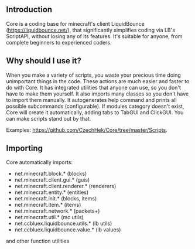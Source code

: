 ## Introduction
Core is a coding base for minecraft's client LiquidBounce (https://liquidbounce.net/), that significantly simplifies coding via LB's ScriptAPI, without losing any of its features.
It's suitable for anyone, from complete beginners to experienced coders.

## Why should I use it?
When you make a variety of scripts, you waste your precious time doing unimportant things in the code. These actions are much easier and faster to do with Core.
It has integrated utilities that anyone can use, so you don't have to make them yourself. It also imports many classes so you don't have to import them manually.
It autogenerates help command and prints all possible subcommands (configurable).
If modules category doesn't exist, Core will create it automatically, adding tabs to TabGUI and ClickGUI. You can make scripts stand out by that.

Examples: https://github.com/CzechHek/Core/tree/master/Scripts.


## Importing
Core automatically imports:
* net.minecraft.block.* (blocks)
* net.minecraft.client.gui.* (guis)
* net.minecraft.client.renderer.* (renderers)
* net.minecraft.entity.* (entities)
* net.minecraft.init.* (blocks, items)
* net.minecraft.item.* (items)
* net.minecraft.network.* (packets+)
* net.minecraft.util.* (mc utils)
* net.ccbluex.liquidbounce.utils.* (lb utils)
* net.ccbluex.liquidbounce.value.* (lb values)

and other function utilities
